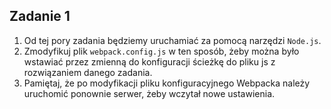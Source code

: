 ## Zadanie 1

1. Od tej pory zadania będziemy uruchamiać za pomocą narzędzi `Node.js`.
2. Zmodyfikuj plik `webpack.config.js` w ten sposób, żeby można było wstawiać przez zmienną do konfiguracji ścieżkę do pliku js z rozwiązaniem danego zadania.
3. Pamiętaj, że po modyfikacji pliku konfiguracyjnego Webpacka należy uruchomić ponownie serwer, żeby wczytał nowe ustawienia.

